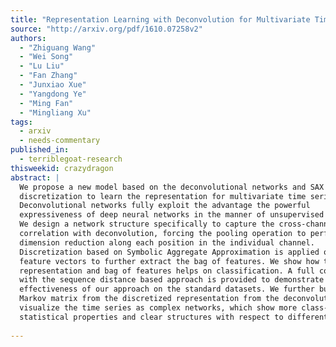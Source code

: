 ```yaml
---
title: "Representation Learning with Deconvolution for Multivariate Time Series   Classification and Visualization"
source: "http://arxiv.org/pdf/1610.07258v2"
authors:
  - "Zhiguang Wang"
  - "Wei Song"
  - "Lu Liu"
  - "Fan Zhang"
  - "Junxiao Xue"
  - "Yangdong Ye"
  - "Ming Fan"
  - "Mingliang Xu"
tags:
  - arxiv
  - needs-commentary
published_in:
  - terriblegoat-research
thisweekid: crazydragon
abstract: |
  We propose a new model based on the deconvolutional networks and SAX
  discretization to learn the representation for multivariate time series.
  Deconvolutional networks fully exploit the advantage the powerful
  expressiveness of deep neural networks in the manner of unsupervised learning.
  We design a network structure specifically to capture the cross-channel
  correlation with deconvolution, forcing the pooling operation to perform the
  dimension reduction along each position in the individual channel.
  Discretization based on Symbolic Aggregate Approximation is applied on the
  feature vectors to further extract the bag of features. We show how this
  representation and bag of features helps on classification. A full comparison
  with the sequence distance based approach is provided to demonstrate the
  effectiveness of our approach on the standard datasets. We further build the
  Markov matrix from the discretized representation from the deconvolution to
  visualize the time series as complex networks, which show more class-specific
  statistical properties and clear structures with respect to different labels.
  
---
```

